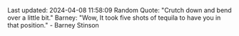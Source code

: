 Last updated: 2024-04-08 11:58:09
Random Quote: "Crutch down and bend over a little bit."
Barney: "Wow, It took five shots of tequila to have you in that position." - Barney Stinson